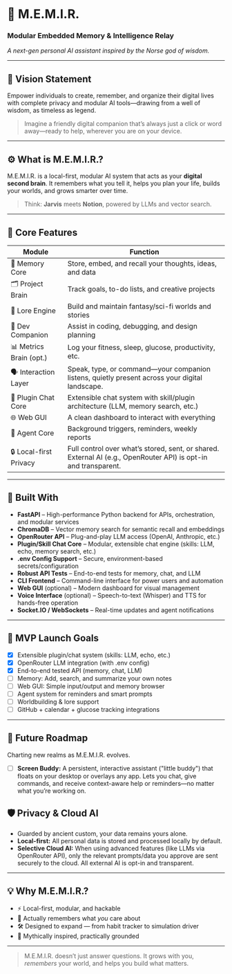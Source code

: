 # 🧠 M.E.M.I.R.
### Modular Embedded Memory & Intelligence Relay  
*A next-gen personal AI assistant inspired by the Norse god of wisdom.*

---

## 🌟 Vision Statement

Empower individuals to create, remember, and organize their digital lives with complete privacy and modular AI tools—drawing from a well of wisdom, as timeless as legend.

> Imagine a friendly digital companion that’s always just a click or word away—ready to help, wherever you are on your device.

---

## ⚙️ What is M.E.M.I.R.?

M.E.M.I.R. is a local-first, modular AI system that acts as your **digital second brain**. It remembers what you tell it, helps you plan your life, builds your worlds, and grows smarter over time.

> Think: **Jarvis** meets **Notion**, powered by LLMs and vector search.

---

## 🔑 Core Features

| Module                   | Function                                                      |
|-------------------------|---------------------------------------------------------------|
| 🧠 Memory Core           | Store, embed, and recall your thoughts, ideas, and data        |
| 🗂️ Project Brain         | Track goals, to-do lists, and creative projects                |
| 🌌 Lore Engine           | Build and maintain fantasy/sci-fi worlds and stories           |
| 🧰 Dev Companion         | Assist in coding, debugging, and design planning               |
| 📊 Metrics Brain (opt.)  | Log your fitness, sleep, glucose, productivity, etc.           |
| 🗣️ Interaction Layer     | Speak, type, or command—your companion listens, quietly present across your digital landscape. |
| 🤖 Plugin Chat Core      | Extensible chat system with skill/plugin architecture (LLM, memory search, etc.) |
| 🌐 Web GUI               | A clean dashboard to interact with everything                  |
| 🔁 Agent Core            | Background triggers, reminders, weekly reports                 |
| 🔒 Local-first Privacy   | Full control over what’s stored, sent, or shared. External AI (e.g., OpenRouter API) is opt-in and transparent. |

---

## 🧩 Built With

- **FastAPI** – High-performance Python backend for APIs, orchestration, and modular services
- **ChromaDB** – Vector memory search for semantic recall and embeddings
- **OpenRouter API** – Plug-and-play LLM access (OpenAI, Anthropic, etc.)
- **Plugin/Skill Chat Core** – Modular, extensible chat engine (skills: LLM, echo, memory search, etc.)
- **.env Config Support** – Secure, environment-based secrets/configuration
- **Robust API Tests** – End-to-end tests for memory, chat, and LLM
- **CLI Frontend** – Command-line interface for power users and automation
- **Web GUI** (optional) – Modern dashboard for visual management
- **Voice Interface** (optional) – Speech-to-text (Whisper) and TTS for hands-free operation
- **Socket.IO / WebSockets** – Real-time updates and agent notifications

---

## 🧪 MVP Launch Goals

- [x] Extensible plugin/chat system (skills: LLM, echo, etc.)
- [x] OpenRouter LLM integration (with .env config)
- [x] End-to-end tested API (memory, chat, LLM)
- [ ] Memory: Add, search, and summarize your own notes
- [ ] Web GUI: Simple input/output and memory browser
- [ ] Agent system for reminders and smart prompts
- [ ] Worldbuilding & lore support
- [ ] GitHub + calendar + glucose tracking integrations

---

## 🚀 Future Roadmap

Charting new realms as M.E.M.I.R. evolves.

- [ ] **Screen Buddy:** A persistent, interactive assistant ("little buddy") that floats on your desktop or overlays any app. Lets you chat, give commands, and receive context-aware help or reminders—no matter what you’re working on.

## 🛡️ Privacy & Cloud AI

- Guarded by ancient custom, your data remains yours alone.
- **Local-first:** All personal data is stored and processed locally by default.
- **Selective Cloud AI:** When using advanced features (like LLMs via OpenRouter API), only the relevant prompts/data you approve are sent securely to the cloud. All external AI is opt-in and transparent.

---

## 💡 Why M.E.M.I.R.?

- ⚡ Local-first, modular, and hackable
- 🧠 Actually remembers what *you* care about
- 🛠️ Designed to expand — from habit tracker to simulation driver
- 🔮 Mythically inspired, practically grounded

---

> M.E.M.I.R. doesn’t just answer questions.
> It grows with you, *remembers* your world, and helps you build what matters.